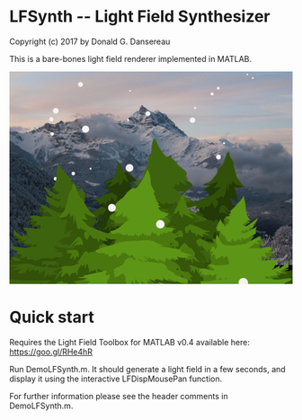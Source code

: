 # LFSynth -- Light Field Synthesizer
Copyright (c) 2017 by Donald G. Dansereau

This is a bare-bones light field renderer implemented in MATLAB.

![thumb](Thumbs/LFSynthThumb512.png)

# Quick start
Requires the Light Field Toolbox for MATLAB v0.4 available here: https://goo.gl/RHe4hR

Run DemoLFSynth.m. It should generate a light field in a few seconds, and display it using the interactive LFDispMousePan function.

For further information please see the header comments in DemoLFSynth.m.

